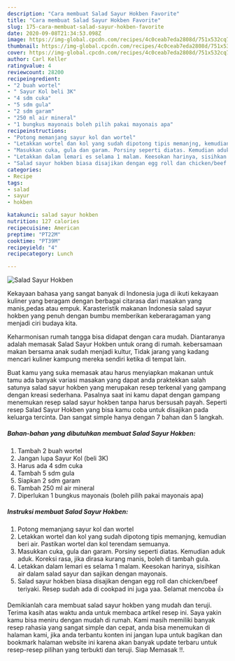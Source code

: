 ```yaml
---
description: "Cara membuat Salad Sayur Hokben Favorite"
title: "Cara membuat Salad Sayur Hokben Favorite"
slug: 175-cara-membuat-salad-sayur-hokben-favorite
date: 2020-09-08T21:34:53.098Z
image: https://img-global.cpcdn.com/recipes/4c0ceab7eda2808d/751x532cq70/salad-sayur-hokben-foto-resep-utama.jpg
thumbnail: https://img-global.cpcdn.com/recipes/4c0ceab7eda2808d/751x532cq70/salad-sayur-hokben-foto-resep-utama.jpg
cover: https://img-global.cpcdn.com/recipes/4c0ceab7eda2808d/751x532cq70/salad-sayur-hokben-foto-resep-utama.jpg
author: Carl Keller
ratingvalue: 4
reviewcount: 28200
recipeingredient:
- "2 buah wortel"
- " Sayur Kol beli 3K"
- "4 sdm cuka"
- "5 sdm gula"
- "2 sdm garam"
- "250 ml air mineral"
- "1 bungkus mayonais boleh pilih pakai mayonais apa"
recipeinstructions:
- "Potong memanjang sayur kol dan wortel"
- "Letakkan wortel dan kol yang sudah dipotong tipis memanjng, kemudian beri air. Pastikan wortel dan kol terendam semuanya."
- "Masukkan cuka, gula dan garam. Porsiny seperti diatas. Kemudian aduk aduk. Koreksi rasa, jika dirasa kurang manis, boleh di tambah gula."
- "Letakkan dalam lemari es selama 1 malam. Keesokan harinya, sisihkan air dalam salad sayur dan sajikan dengan mayonais."
- "Salad sayur hokben biasa disajikan dengan egg roll dan chicken/beef teriyaki. Resep sudah ada di cookpad ini juga yaa. Selamat mencoba 👍"
categories:
- Recipe
tags:
- salad
- sayur
- hokben

katakunci: salad sayur hokben 
nutrition: 127 calories
recipecuisine: American
preptime: "PT22M"
cooktime: "PT39M"
recipeyield: "4"
recipecategory: Lunch

---
```



![Salad Sayur Hokben](https://img-global.cpcdn.com/recipes/4c0ceab7eda2808d/751x532cq70/salad-sayur-hokben-foto-resep-utama.jpg)

Kekayaan bahasa yang sangat banyak di Indonesia juga di ikuti kekayaan kuliner yang beragam dengan berbagai citarasa dari masakan yang manis,pedas atau empuk. Karasteristik makanan Indonesia salad sayur hokben yang penuh dengan bumbu memberikan keberaragaman yang menjadi ciri budaya kita.




Keharmonisan rumah tangga bisa didapat dengan cara mudah. Diantaranya adalah memasak Salad Sayur Hokben untuk orang di rumah. kebersamaan makan bersama anak sudah menjadi kultur, Tidak jarang yang kadang mencari kuliner kampung mereka sendiri ketika di tempat lain.

Buat kamu yang suka memasak atau harus menyiapkan makanan untuk tamu ada banyak variasi masakan yang dapat anda praktekkan salah satunya salad sayur hokben yang merupakan resep terkenal yang gampang dengan kreasi sederhana. Pasalnya saat ini kamu dapat dengan gampang menemukan resep salad sayur hokben tanpa harus bersusah payah.
Seperti resep Salad Sayur Hokben yang bisa kamu coba untuk disajikan pada keluarga tercinta. Dan sangat simple hanya dengan 7 bahan dan 5 langkah.


<!--inarticleads1-->

##### Bahan-bahan yang dibutuhkan membuat Salad Sayur Hokben:

1. Tambah 2 buah wortel
1. Jangan lupa  Sayur Kol (beli 3K)
1. Harus ada 4 sdm cuka
1. Tambah 5 sdm gula
1. Siapkan 2 sdm garam
1. Tambah 250 ml air mineral
1. Diperlukan 1 bungkus mayonais (boleh pilih pakai mayonais apa)




<!--inarticleads2-->

##### Instruksi membuat  Salad Sayur Hokben:

1. Potong memanjang sayur kol dan wortel
1. Letakkan wortel dan kol yang sudah dipotong tipis memanjng, kemudian beri air. Pastikan wortel dan kol terendam semuanya.
1. Masukkan cuka, gula dan garam. Porsiny seperti diatas. Kemudian aduk aduk. Koreksi rasa, jika dirasa kurang manis, boleh di tambah gula.
1. Letakkan dalam lemari es selama 1 malam. Keesokan harinya, sisihkan air dalam salad sayur dan sajikan dengan mayonais.
1. Salad sayur hokben biasa disajikan dengan egg roll dan chicken/beef teriyaki. Resep sudah ada di cookpad ini juga yaa. Selamat mencoba 👍




Demikianlah cara membuat salad sayur hokben yang mudah dan teruji. Terima kasih atas waktu anda untuk membaca artikel resep ini. Saya yakin kamu bisa meniru dengan mudah di rumah. Kami masih memiliki banyak resep rahasia yang sangat simple dan cepat, anda bisa menemukan di halaman kami, jika anda terbantu konten ini jangan lupa untuk bagikan dan bookmark halaman website ini karena akan banyak update terbaru untuk resep-resep pilihan yang terbukti dan teruji. Siap Memasak !!. 
